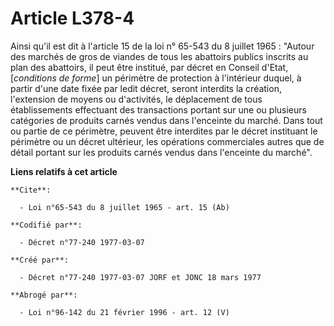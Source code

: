 # Article L378-4

Ainsi qu'il est dit à l'article 15 de la loi n° 65-543 du 8 juillet 1965 : "Autour des marchés de gros de viandes de tous les
abattoirs publics inscrits au plan des abattoirs, il peut être institué, par décret en Conseil d'Etat, [*conditions de
forme*] un périmètre de protection à l'intérieur duquel, à partir d'une date fixée par ledit décret, seront interdits la
création, l'extension de moyens ou d'activités, le déplacement de tous établissements effectuant des transactions portant sur
une ou plusieurs catégories de produits carnés vendus dans l'enceinte du marché. Dans tout ou partie de ce périmètre, peuvent
être interdites par le décret instituant le périmètre ou un décret ultérieur, les opérations commerciales autres que de
détail portant sur les produits carnés vendus dans l'enceinte du marché".

**Liens relatifs à cet article**

	**Cite**:

	  - Loi n°65-543 du 8 juillet 1965 - art. 15 (Ab)

	**Codifié par**:

	  - Décret n°77-240 1977-03-07

	**Créé par**:

	  - Décret n°77-240 1977-03-07 JORF et JONC 18 mars 1977

	**Abrogé par**:

	  - Loi n°96-142 du 21 février 1996 - art. 12 (V)
